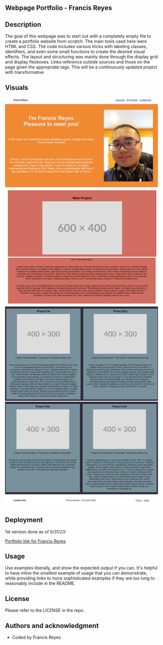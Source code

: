 ## Webpage Portfolio - Francis Reyes


## Description
The goal of this webpage was to start out with a completely empty file to create a portfolio website from scratch. The main tools used here were HTML and CSS. The code includes various tricks with labeling classes, identifiers, and even some small functions to create the desired visual effects. The layout and structuring was mainly done through the display grid and display flexboxes. Links reference outside sources and those on the page given the appropriate tags. This will be a continuously updated project with transformative 

## Visuals
<img src="./assets/francis_reyes_website_portfolio_1.png">
<img src="./assets/francis_reyes_website_portfolio_2.png">
<img src="./assets/francis_reyes_website_portfolio_3.png">


## Deployment

1st version done as of 5/31/23:

[Portfolio link for Francis Reyes](https://reyesfrancisp.github.io/francis_reyes_portfolio/)


## Usage
Use examples liberally, and show the expected output if you can. It's helpful to have inline the smallest example of usage that you can demonstrate, while providing links to more sophisticated examples if they are too long to reasonably include in the README.

## License
Please refer to the LICENSE in the repo.


## Authors and acknowledgment
- Coded by Francis Reyes